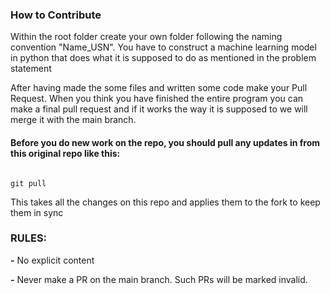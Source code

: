 ### How to Contribute

Within the root folder create your own folder following the naming convention "Name_USN". You have to construct a machine learning model in python that does what it is supposed to do as mentioned in the problem statement

After having made the some files and written some code make your Pull Request. When you think you have finished the entire program you can make a final pull request and if it works the way it is supposed to we will merge it with the main branch.

#### Before you do new work on the repo, you should pull any updates in from this original repo like this:

```

git pull

```

This takes all the changes on this repo and applies them to the fork to keep them in sync

### RULES:

**-** No explicit content

**-** Never make a PR on the main branch. Such PRs will be marked invalid.
